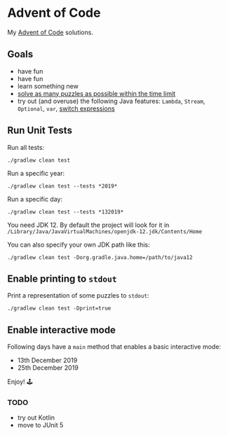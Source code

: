 # Advent of Code
My [Advent of Code](https://adventofcode.com/) solutions.


## Goals
- have fun
- have fun
- learn something new
- [solve as many puzzles as possible within the time limit](https://www.reddit.com/r/adventofcode/comments/7m9mg8/all_years_all_days_solve_them_within_the_time/)
- try out (and overuse) the following Java features: `Lambda`, `Stream`,
  `Optional`, `var`, 
  [switch expressions](https://openjdk.java.net/jeps/325)


## Run Unit Tests
Run all tests:

`./gradlew clean test`

Run a specific year:

`./gradlew clean test --tests *2019*`

Run a specific day:

`./gradlew clean test --tests *132019*`

You need JDK 12.
By default the project will look for it in `/Library/Java/JavaVirtualMachines/openjdk-12.jdk/Contents/Home`

You can also specify your own JDK path like this:

`./gradlew clean test -Dorg.gradle.java.home=/path/to/java12`


## Enable printing to `stdout`
Print a representation of some puzzles to `stdout`:

`./gradlew clean test -Dprint=true`


## Enable interactive mode
Following days have a `main` method that enables a basic interactive mode:
- 13th December 2019
- 25th December 2019

Enjoy! 🕹️

### TODO
- try out Kotlin
- move to JUnit 5
